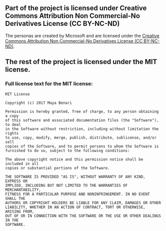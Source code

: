 ## Part of the project is licensed under Creative Commons Attribution Non Commercial-No Derivatives License (CC BY-NC-ND)
The personas are created by Microsoft and are licensed under the [Creative Commons Attribution Non Commercial-No Derivatives License (CC BY-NC-ND)](https://creativecommons.org/licenses/by-nc-nd/3.0/).

## The rest of the project is licensed under the MIT license.

### Full license text for the MIT license:

```
MIT License

Copyright (c) 2017 Maya Benari

Permission is hereby granted, free of charge, to any person obtaining a copy
of this software and associated documentation files (the "Software"), to deal
in the Software without restriction, including without limitation the rights
to use, copy, modify, merge, publish, distribute, sublicense, and/or sell
copies of the Software, and to permit persons to whom the Software is
furnished to do so, subject to the following conditions:

The above copyright notice and this permission notice shall be included in all
copies or substantial portions of the Software.

THE SOFTWARE IS PROVIDED "AS IS", WITHOUT WARRANTY OF ANY KIND, EXPRESS OR
IMPLIED, INCLUDING BUT NOT LIMITED TO THE WARRANTIES OF MERCHANTABILITY,
FITNESS FOR A PARTICULAR PURPOSE AND NONINFRINGEMENT. IN NO EVENT SHALL THE
AUTHORS OR COPYRIGHT HOLDERS BE LIABLE FOR ANY CLAIM, DAMAGES OR OTHER
LIABILITY, WHETHER IN AN ACTION OF CONTRACT, TORT OR OTHERWISE, ARISING FROM,
OUT OF OR IN CONNECTION WITH THE SOFTWARE OR THE USE OR OTHER DEALINGS IN THE
SOFTWARE.
```
